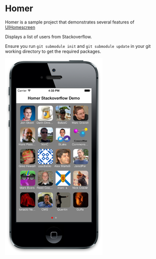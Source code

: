 Homer
=====

Homer is a sample project that demonstrates several features of [UIHomescreen](https://github.com/syasrebi/UIHomescreen)

Displays a list of users from Stackoverflow.

Ensure you run `git submodule init` and `git submodule update` in your git working directory to get the required packages.

<img src="screenshot.png" style="width: 320px;" alt="Screenshot"/>